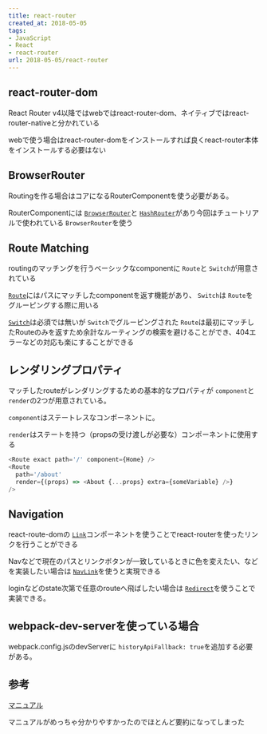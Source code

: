 ```yaml
---
title: react-router
created_at: 2018-05-05
tags:
- JavaScript
- React
- react-router
url: 2018-05-05/react-router
---
```

## react-router-dom
React Router v4以降ではwebではreact-router-dom、ネイティブではreact-router-nativeと分かれている

webで使う場合はreact-router-domをインストールすれば良くreact-router本体をインストールする必要はない

## BrowserRouter
Routingを作る場合はコアになるRouterComponentを使う必要がある。

RouterComponentには [`BrowserRouter`](https://reacttraining.com/react-router/web/api/BrowserRouter)と [`HashRouter`](https://reacttraining.com/react-router/web/api/HashRouter)があり今回はチュートリアルで使われている `BrowserRouter`を使う

## Route Matching
routingのマッチングを行うベーシックなcomponentに `Route`と `Switch`が用意されている

[`Route`](https://reacttraining.com/react-router/web/api/Route)にはパスにマッチしたcomponentを返す機能があり、 `Switch`は `Route`をグルーピングする際に用いる

[`Switch`](https://reacttraining.com/react-router/web/api/Switch)は必須では無いが `Switch`でグルーピングされた `Route`は最初にマッチしたRouteのみを返すため余計なルーティングの検索を避けることができ、404エラーなどの対応も楽にすることができる

## レンダリングプロパティ
マッチしたrouteがレンダリングするための基本的なプロパティが `component`と `render`の2つが用意されている。

`component`はステートレスなコンポーネントに。

`render`はステートを持つ（propsの受け渡しが必要な）コンポーネントに使用する
```javascript
<Route exact path='/' component={Home} />
<Route
  path='/about'
  render={(props) => <About {...props} extra={someVariable} />}
/>
```

## Navigation
react-route-domの [`Link`](https://reacttraining.com/react-router/web/api/Link)コンポーネントを使うことでreact-routerを使ったリンクを行うことができる

Navなどで現在のパスとリンクボタンが一致しているときに色を変えたい、などを実装したい場合は [`NavLink`](https://reacttraining.com/react-router/web/api/NavLink)を使うと実現できる

loginなどのstate次第で任意のrouteへ飛ばしたい場合は [`Redirect`](https://reacttraining.com/react-router/web/api/Redirect)を使うことで実装できる。

## webpack-dev-serverを使っている場合
webpack.config.jsのdevServerに `historyApiFallback: true`を追加する必要がある。

## 参考
[マニュアル](https://reacttraining.com/react-router/web/guides/philosophy)

マニュアルがめっちゃ分かりやすかったのでほとんど要約になってしまった
